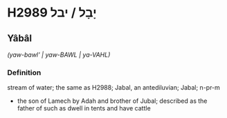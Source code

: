 # H2989 יָבָל / יבל

## Yâbâl

_(yaw-bawl' | yaw-BAWL | ya-VAHL)_

### Definition

stream of water; the same as H2988; Jabal, an antediluvian; Jabal; n-pr-m

- the son of Lamech by Adah and brother of Jubal; described as the father of such as dwell in tents and have cattle
